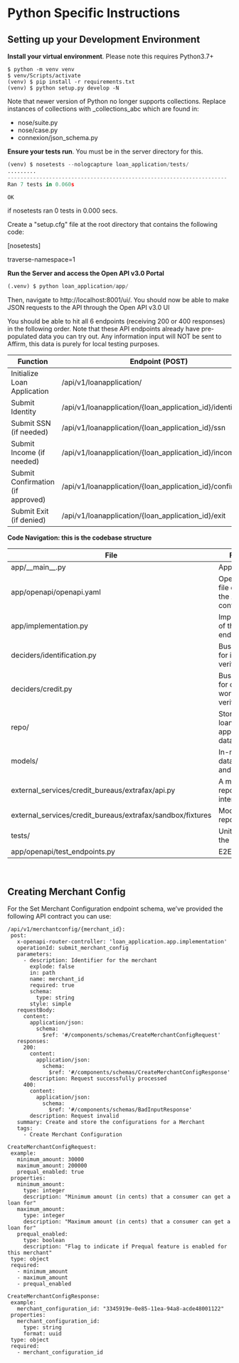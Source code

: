 # Python Specific Instructions 

## Setting up your Development Environment
**Install your virtual environment**. Please note this requires Python3.7+

```bash=
$ python -m venv venv
$ venv/Scripts/activate
(venv) $ pip install -r requirements.txt
(venv) $ python setup.py develop -N
```
Note that newer version of Python no longer supports collections. Replace instances of collections with _collections_abc which are found in:
- nose/suite.py
- nose/case.py
- connexion/json_schema.py

**Ensure your tests run**. You must be in the server directory for this.

```python
(venv) $ nosetests --nologcapture loan_application/tests/
.........
---------------------------------------------------------------------
Ran 7 tests in 0.060s

OK
```
if nosetests ran 0 tests in 0.000 secs.

Create a "setup.cfg" file at the root directory that contains the following code:

[nosetests]

traverse-namespace=1

**Run the Server and access the Open API v3.0 Portal**
```python
(.venv) $ python loan_application/app/
```


Then, navigate to http://localhost:8001/ui/. You should now be able to make JSON requests to the API through the Open API v3.0 UI

You should be able to hit all 6 endpoints (receiving 200 or 400 responses) in the following order. Note that these API endpoints already have pre-populated data you can try out. Any information input will NOT be sent to Affirm, this data is purely for local testing purposes.

| Function      | Endpoint (POST) |
| ----------- | ----------- |
| Initialize Loan Application      | /api​/v1​/loanapplication​/ |
| Submit Identity   | /api/v1/loanapplication/{loan_application_id}/identity |
| Submit SSN (if needed)  | /api/v1/loanapplication/{loan_application_id}/ssn |
| Submit Income (if needed)  | /api/v1/loanapplication/{loan_application_id}/income |
| Submit Confirmation (if approved)  | /api/v1/loanapplication/{loan_application_id}/confirmation |
| Submit Exit (if denied)  | /api/v1/loanapplication/{loan_application_id}/exit |

**Code Navigation: this is the codebase structure**

| File | Function |
| ---- | -------- |
| app/\_\_main__.py | App entrypoint |
| app/openapi/openapi.yaml | Open API 3.0 file defining the API contract |
| app/implementation.py | Implementation of the API endpoints |
| deciders/identification.py | Business logic for identity verification |
| deciders/credit.py | Business logic for credit-worthiness verification |
| repo/ | Storage for loan application data |
| models/ | In-memory data models and enums |
| external_services/credit_bureaus/extrafax/api.py | A mock credit report service interface |
| external_services/credit_bureaus/extrafax/sandbox/fixtures | Mock credit report fixtures |
| tests/ | Unit tests for the Deciders |
| app/openapi/test_endpoints.py | E2E unit tests |

&nbsp;

## Creating Merchant Config
For the Set Merchant Configuration endpoint schema, we’ve provided the following API contract you can use:

```
/api/v1/merchantconfig/{merchant_id}:
 post:
   x-openapi-router-controller: 'loan_application.app.implementation'
   operationId: submit_merchant_config
   parameters:
     - description: Identifier for the merchant
       explode: false
       in: path
       name: merchant_id
       required: true
       schema:
         type: string
       style: simple
   requestBody:
     content:
       application/json:
         schema:
           $ref: '#/components/schemas/CreateMerchantConfigRequest'
   responses: 
     200:
       content:
         application/json:
           schema:
             $ref: '#/components/schemas/CreateMerchantConfigResponse'
       description: Request successfully processed
     400:
       content:
         application/json:
           schema:
             $ref: '#/components/schemas/BadInputResponse'
       description: Request invalid
   summary: Create and store the configurations for a Merchant
   tags:
     - Create Merchant Configuration

CreateMerchantConfigRequest:
 example:
   minimum_amount: 30000
   maximum_amount: 200000
   prequal_enabled: true
 properties:
   minimum_amount:
     type: integer
     description: "Minimum amount (in cents) that a consumer can get a loan for"
   maximum_amount:
     type: integer
     description: "Maximum amount (in cents) that a consumer can get a loan for"
   prequal_enabled:
     type: boolean
     description: "Flag to indicate if Prequal feature is enabled for this merchant"
 type: object
 required:
   - minimum_amount
   - maximum_amount
   - prequal_enabled

CreateMerchantConfigResponse:
 example:
   merchant_configuration_id: "3345919e-0e85-11ea-94a8-acde48001122"
 properties:
   merchant_configuration_id:
     type: string
     format: uuid
 type: object
 required:
   - merchant_configuration_id
```
